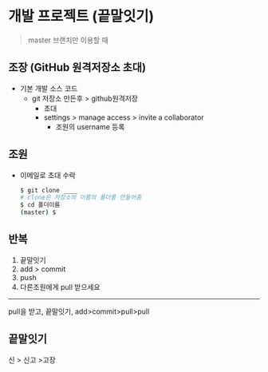 # 개발 프로젝트 (끝말잇기)

> master 브랜치만 이용할 때

## 조장 (GitHub 원격저장소 초대)

* 기본 개발 소스 코드
  * git 저장소 만든후 > github원격저장
    * 초대
    * settings > manage access > invite a collaborator
      * 조원의 username 등록

## 조원

* 이메일로 초대 수락

  ```bash
  $ git clone ____
  # clone은 저장소의 이름의 폴더를 만들어줌
  $ cd 폴더이름
  (master) $
  ```

## 반복

1. 끝말잇기
2. add > commit
3. push
4. 다른조원에게 pull 받으세요

___

pull을 받고, 끝말잇기, add>commit>pull>pull

## 끝말잇기

신 > 신고 >고장 

